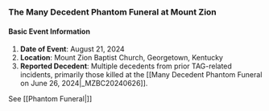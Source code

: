 ### The Many Decedent Phantom Funeral at Mount Zion

#### Basic Event Information

1. **Date of Event**: August 21, 2024
2. **Location**: Mount Zion Baptist Church, Georgetown, Kentucky
3. **Reported Decedent**: Multiple decedents from prior TAG-related incidents, primarily those killed at the [[Many Decedent Phantom Funeral on June 26, 2024|_MZBC20240626]].

See [[Phantom Funeral|]]
